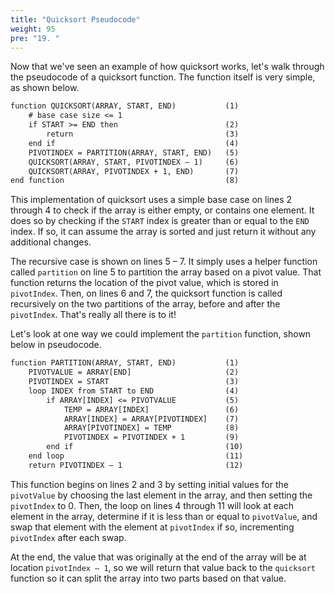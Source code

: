 ```yaml
---
title: "Quicksort Pseudocode"
weight: 95
pre: "19. "
---
```

Now that we've seen an example of how quicksort works, let's walk through the pseudocode of a quicksort function. The function itself is very simple, as shown below.

```tex
function QUICKSORT(ARRAY, START, END)			(1)
    # base case size <= 1		
    if START >= END then					    (2)		
        return						            (3)
    end if							            (4)
    PIVOTINDEX = PARTITION(ARRAY, START, END)	(5)
    QUICKSORT(ARRAY, START, PIVOTINDEX – 1)		(6)
    QUICKSORT(ARRAY, PIVOTINDEX + 1, END)		(7)
end function							        (8)
```

This implementation of quicksort uses a simple base case on lines 2 through 4 to check if the array is either empty, or contains one element. It does so by checking if the `START` index is greater than or equal to the `END` index. If so, it can assume the array is sorted and just return it without any additional changes.

The recursive case is shown on lines 5 – 7. It simply uses a helper function called `partition` on line 5 to partition the array based on a pivot value. That function returns the location of the pivot value, which is stored in `pivotIndex`. Then, on lines 6 and 7, the quicksort function is called recursively on the two partitions of the array, before and after the `pivotIndex`. That's really all there is to it!

Let's look at one way we could implement the `partition` function, shown below in pseudocode.

```tex
function PARTITION(ARRAY, START, END)			(1)
    PIVOTVALUE = ARRAY[END]				        (2)
    PIVOTINDEX = START					        (3)
    loop INDEX from START to END				(4)
        if ARRAY[INDEX] <= PIVOTVALUE			(5)
            TEMP = ARRAY[INDEX]        		    (6)
            ARRAY[INDEX] = ARRAY[PIVOTINDEX]	(7)
            ARRAY[PIVOTINDEX] = TEMP			(8)
            PIVOTINDEX = PIVOTINDEX + 1		    (9)
        end if						            (10)
    end loop							        (11)
    return PIVOTINDEX – 1					    (12)
```

This function begins on lines 2 and 3 by setting initial values for the `pivotValue` by choosing the last element in the array, and then setting the `pivotIndex` to 0. Then, the loop on lines 4 through 11 will look at each element in the array, determine if it is less than or equal to `pivotValue`, and swap that element with the element at `pivotIndex` if so, incrementing `pivotIndex` after each swap. 

At the end, the value that was originally at the end of the array will be at location `pivotIndex – 1`, so we will return that value back to the `quicksort` function so it can split the array into two parts based on that value. 
